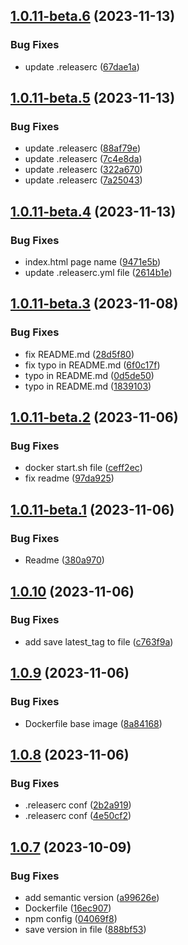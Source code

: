 ## [1.0.11-beta.6](https://github.com/subzero-team/demo-app/compare/v1.0.11-beta.5...v1.0.11-beta.6) (2023-11-13)


### Bug Fixes

* update .releaserc ([67dae1a](https://github.com/subzero-team/demo-app/commit/67dae1a88c6bde4ef7e62af9f6cf509f12bb86ea))

## [1.0.11-beta.5](https://github.com/subzero-team/demo-app/compare/v1.0.11-beta.4...v1.0.11-beta.5) (2023-11-13)


### Bug Fixes

* update .releaserc ([88af79e](https://github.com/subzero-team/demo-app/commit/88af79ef572e4ec10c63e9792531c2436035f048))
* update .releaserc ([7c4e8da](https://github.com/subzero-team/demo-app/commit/7c4e8da64522fe51547a5d001154b98ba2d431d4))
* update .releaserc ([322a670](https://github.com/subzero-team/demo-app/commit/322a6708c89ead429fd738cd96a4299f6b4a3228))
* update .releaserc ([7a25043](https://github.com/subzero-team/demo-app/commit/7a25043bf8a016046e9b7d1d73cfa4b44e59f46c))

## [1.0.11-beta.4](https://github.com/subzero-team/demo-app/compare/v1.0.11-beta.3...v1.0.11-beta.4) (2023-11-13)


### Bug Fixes

* index.html page name ([9471e5b](https://github.com/subzero-team/demo-app/commit/9471e5be58a4299b7de7d5ead6b1996661f295ec))
* update .releaserc.yml file ([2614b1e](https://github.com/subzero-team/demo-app/commit/2614b1e23d9229fefdb1fb0c53ee330554553885))

## [1.0.11-beta.3](https://github.com/subzero-team/demo-app/compare/v1.0.11-beta.2...v1.0.11-beta.3) (2023-11-08)


### Bug Fixes

* fix README.md ([28d5f80](https://github.com/subzero-team/demo-app/commit/28d5f804b7091b0f3f504ea34206cab73f7312aa))
* fix typo in README.md ([6f0c17f](https://github.com/subzero-team/demo-app/commit/6f0c17fda9269b530090dd18fea21d0bb5a1f396))
* typo in README.md ([0d5de50](https://github.com/subzero-team/demo-app/commit/0d5de50d53d68a7488af90bcc755afb224512845))
* typo in README.md ([1839103](https://github.com/subzero-team/demo-app/commit/1839103656b15d7133c00c87591233100718c129))

## [1.0.11-beta.2](https://github.com/subzero-team/demo-app/compare/v1.0.11-beta.1...v1.0.11-beta.2) (2023-11-06)


### Bug Fixes

* docker start.sh file ([ceff2ec](https://github.com/subzero-team/demo-app/commit/ceff2ecc028cf01319760dc286709f24b0c18014))
* fix readme ([97da925](https://github.com/subzero-team/demo-app/commit/97da925d9615791d0bd3744972ea6f9ae9e6e153))

## [1.0.11-beta.1](https://github.com/subzero-team/demo-app/compare/v1.0.10...v1.0.11-beta.1) (2023-11-06)


### Bug Fixes

* Readme ([380a970](https://github.com/subzero-team/demo-app/commit/380a97012e28bbc8ed924e25e2338c8eaaf68ef1))

## [1.0.10](https://github.com/subzero-team/demo-app/compare/v1.0.9...v1.0.10) (2023-11-06)


### Bug Fixes

* add save latest_tag to file ([c763f9a](https://github.com/subzero-team/demo-app/commit/c763f9abcadd3b812c4058550dc7e70608ae11a9))

## [1.0.9](https://github.com/subzero-team/demo-app/compare/v1.0.8...v1.0.9) (2023-11-06)


### Bug Fixes

* Dockerfile base image ([8a84168](https://github.com/subzero-team/demo-app/commit/8a841684177492b9abb66f9b6bf9e704f9e1123d))

## [1.0.8](https://github.com/subzero-team/demo-app/compare/v1.0.7...v1.0.8) (2023-11-06)


### Bug Fixes

* .releaserc conf ([2b2a919](https://github.com/subzero-team/demo-app/commit/2b2a919558f747507908e4b095f06c04af633f21))
* .releaserc conf ([4e50cf2](https://github.com/subzero-team/demo-app/commit/4e50cf2eaa60be7059d7ef5882e30a4d515c273f))

## [1.0.7](https://github.com/corollo/demo-app/compare/v1.0.6...v1.0.7) (2023-10-09)


### Bug Fixes

* add semantic version ([a99626e](https://github.com/corollo/demo-app/commit/a99626e44e096c312acd8a6fb2535d3b4c5fbcdf))
* Dockerfile ([16ec907](https://github.com/corollo/demo-app/commit/16ec907bddec74da73e4f2ca1dd1ed049011caa4))
* npm config ([04069f8](https://github.com/corollo/demo-app/commit/04069f8f7c914cdc8f521ce6027adbf58942b029))
* save version in file ([888bf53](https://github.com/corollo/demo-app/commit/888bf534715a7484065916983658cfa0e4048a67))
